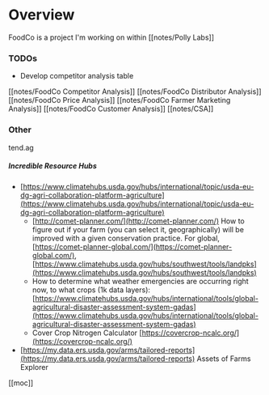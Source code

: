 # Overview
FoodCo is a project I'm working on within [[notes/Polly Labs]]

### TODOs
* Develop competitor analysis table

[[notes/FoodCo Competitor Analysis]]
[[notes/FoodCo Distributor Analysis]]
[[notes/FoodCo Price Analysis]]
[[notes/FoodCo Farmer Marketing Analysis]]
[[notes/FoodCo Customer Analysis]]
[[notes/CSA]]
### Other
tend.ag

##### Incredible Resource Hubs

- [https://www.climatehubs.usda.gov/hubs/international/topic/usda-eu-dg-agri-collaboration-platform-agriculture](https://www.climatehubs.usda.gov/hubs/international/topic/usda-eu-dg-agri-collaboration-platform-agriculture)
    - [http://comet-planner.com/](http://comet-planner.com/) How to figure out if your farm (you can select it, geographically) will be improved with a given conservation practice. For global, [https://comet-planner-global.com/](https://comet-planner-global.com/), [https://www.climatehubs.usda.gov/hubs/southwest/tools/landpks](https://www.climatehubs.usda.gov/hubs/southwest/tools/landpks)
    - How to determine what weather emergencies are occurring right now, to what crops (1k data layers): [https://www.climatehubs.usda.gov/hubs/international/tools/global-agricultural-disaster-assessment-system-gadas](https://www.climatehubs.usda.gov/hubs/international/tools/global-agricultural-disaster-assessment-system-gadas)
    - Cover Crop Nitrogen Calculator [https://covercrop-ncalc.org/](https://covercrop-ncalc.org/)
- [https://my.data.ers.usda.gov/arms/tailored-reports](https://my.data.ers.usda.gov/arms/tailored-reports) Assets of Farms Explorer



[[moc]]
